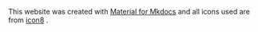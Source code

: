 This website was created with [Material for Mkdocs](https://squidfunk.github.io/mkdocs-material/) and all icons used are from [icon8](https://icons8.com/icons) .
